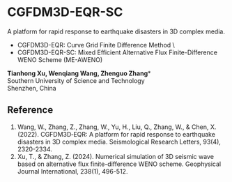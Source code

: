 # CGFDM3D-EQR-SC
A platform for rapid response to earthquake disasters in 3D complex media. 

- CGFDM3D-EQR: Curve Grid Finite Difference Method \
- CGFDM3D-EQR-SC: Mixed Efficient Alternative Flux Finite-Difference WENO Scheme (ME-AWENO)

**Tianhong Xu, Wenqiang Wang, Zhenguo Zhang*** \
Southern University of Science and Technology \
Shenzhen, China

## Reference
1. Wang, W., Zhang, Z., Zhang, W., Yu, H., Liu, Q., Zhang, W., & Chen, X. (2022). CGFDM3D‐EQR: A platform for rapid response to earthquake disasters in 3D complex media. Seismological Research Letters, 93(4), 2320-2334. 
2. Xu, T., & Zhang, Z. (2024). Numerical simulation of 3D seismic wave based on alternative flux finite-difference WENO scheme. Geophysical Journal International, 238(1), 496-512. 
